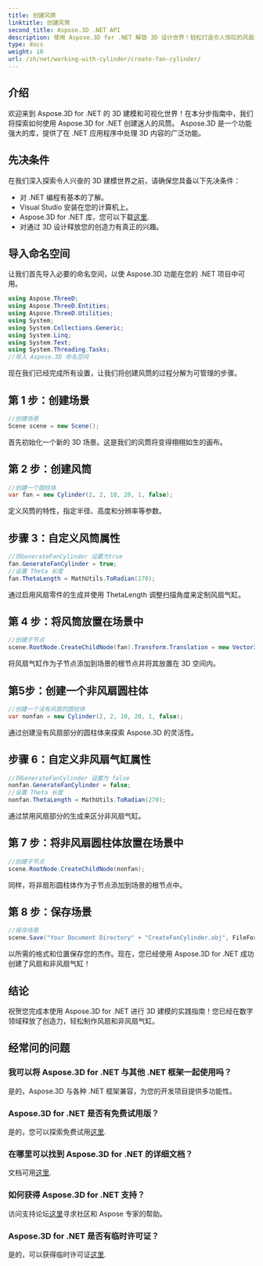 ```yaml
---
title: 创建风筒
linktitle: 创建风筒
second_title: Aspose.3D .NET API
description: 使用 Aspose.3D for .NET 解锁 3D 设计世界！轻松打造令人惊叹的风扇和非风扇气缸。立即下载试用版。
type: docs
weight: 10
url: /zh/net/working-with-cylinder/create-fan-cylinder/
---
```

## 介绍
欢迎来到 Aspose.3D for .NET 的 3D 建模和可视化世界！在本分步指南中，我们将探索如何使用 Aspose.3D for .NET 创建迷人的风筒。 Aspose.3D 是一个功能强大的库，提供了在 .NET 应用程序中处理 3D 内容的广泛功能。
## 先决条件
在我们深入探索令人兴奋的 3D 建模世界之前，请确保您具备以下先决条件：
- 对 .NET 编程有基本的了解。
- Visual Studio 安装在您的计算机上。
-  Aspose.3D for .NET 库，您可以下载[这里](https://releases.aspose.com/3d/net/).
- 对通过 3D 设计释放您的创造力有真正的兴趣。
## 导入命名空间
让我们首先导入必要的命名空间，以使 Aspose.3D 功能在您的 .NET 项目中可用。
```csharp
using Aspose.ThreeD;
using Aspose.ThreeD.Entities;
using Aspose.ThreeD.Utilities;
using System;
using System.Collections.Generic;
using System.Linq;
using System.Text;
using System.Threading.Tasks;
//导入 Aspose.3D 命名空间
```
现在我们已经完成所有设置，让我们将创建风筒的过程分解为可管理的步骤。
## 第 1 步：创建场景
```csharp
//创建场景
Scene scene = new Scene();
```
首先初始化一个新的 3D 场景。这是我们的风筒将变得栩栩如生的画布。
## 第 2 步：创建风筒
```csharp
//创建一个圆柱体
var fan = new Cylinder(2, 2, 10, 20, 1, false);
```
定义风筒的特性，指定半径、高度和分辨率等参数。
## 步骤 3：自定义风筒属性
```csharp
//将GenerateFanCylinder 设置为true
fan.GenerateFanCylinder = true;
//设置 Theta 长度
fan.ThetaLength = MathUtils.ToRadian(270);
```
通过启用风扇零件的生成并使用 ThetaLength 调整扫描角度来定制风扇气缸。
## 第 4 步：将风筒放置在场景中
```csharp
//创建子节点
scene.RootNode.CreateChildNode(fan).Transform.Translation = new Vector3(10, 0, 0);
```
将风扇气缸作为子节点添加到场景的根节点并将其放置在 3D 空间内。
## 第5步：创建一个非风扇圆柱体
```csharp
//创建一个没有风扇的圆柱体
var nonfan = new Cylinder(2, 2, 10, 20, 1, false);
```
通过创建没有风扇部分的圆柱体来探索 Aspose.3D 的灵活性。
## 步骤 6：自定义非风扇气缸属性
```csharp
//将GenerateFanCylinder 设置为 false
nonfan.GenerateFanCylinder = false;
//设置 Theta 长度
nonfan.ThetaLength = MathUtils.ToRadian(270);
```
通过禁用风扇部分的生成来区分非风扇气缸。
## 第 7 步：将非风扇圆柱体放置在场景中
```csharp
//创建子节点
scene.RootNode.CreateChildNode(nonfan);
```
同样，将非扇形圆柱体作为子节点添加到场景的根节点中。
## 第 8 步：保存场景
```csharp
//保存场景
scene.Save("Your Document Directory" + "CreateFanCylinder.obj", FileFormat.WavefrontOBJ);
```
以所需的格式和位置保存您的杰作。现在，您已经使用 Aspose.3D for .NET 成功创建了风扇和非风扇气缸！
## 结论
祝贺您完成本使用 Aspose.3D for .NET 进行 3D 建模的实践指南！您已经在数字领域释放了创造力，轻松制作风扇和非风扇气缸。
## 经常问的问题
### 我可以将 Aspose.3D for .NET 与其他 .NET 框架一起使用吗？
是的，Aspose.3D 与各种 .NET 框架兼容，为您的开发项目提供多功能性。
### Aspose.3D for .NET 是否有免费试用版？
是的，您可以探索免费试用[这里](https://releases.aspose.com/).
### 在哪里可以找到 Aspose.3D for .NET 的详细文档？
文档可用[这里](https://reference.aspose.com/3d/net/).
### 如何获得 Aspose.3D for .NET 支持？
访问支持论坛[这里](https://forum.aspose.com/c/3d/18)寻求社区和 Aspose 专家的帮助。
### Aspose.3D for .NET 是否有临时许可证？
是的，可以获得临时许可证[这里](https://purchase.aspose.com/temporary-license/).